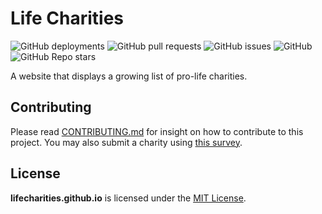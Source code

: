 # Life Charities
![GitHub deployments](https://img.shields.io/github/deployments/lifecharities/lifecharities.github.io/github-pages?style=for-the-badge)
![GitHub pull requests](https://img.shields.io/github/issues-pr/lifecharities/lifecharities.github.io?style=for-the-badge)
![GitHub issues](https://img.shields.io/github/issues/lifecharities/lifecharities?style=for-the-badge)
![GitHub](https://img.shields.io/github/license/lifecharities/lifecharities.github.io?style=for-the-badge)
![GitHub Repo stars](https://img.shields.io/github/stars/lifecharities/lifecharities.github.io?style=for-the-badge)

A website that displays a growing list of pro-life charities.

## Contributing
Please read [CONTRIBUTING.md](https://github.com/lifecharities/lifecharities.github.io/blob/main/CONTRIBUTING.md) for insight on how to contribute to this project. You may also submit a charity using [this survey](https://forms.gle/ssKMNdYLcqGGHf5W7).

## License
**lifecharities.github.io** is licensed under the [MIT License](https://github.com/lifecharities/lifecharities.github.io/blob/main/LICENSE).
